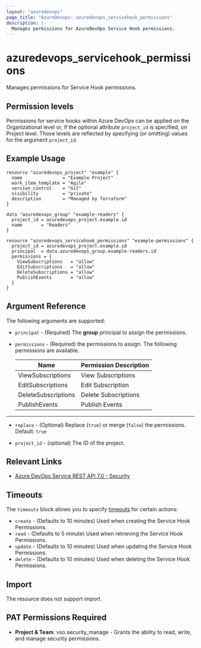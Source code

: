 ```yaml
---
layout: "azuredevops"
page_title: "AzureDevops: azuredevops_servicehook_permissions"
description: |-
  Manages permissions for AzureDevOps Service Hook permissions.
---
```


# azuredevops_servicehook_permissions

Manages permissions for Service Hook permissions.

## Permission levels

Permissions for service hooks within Azure DevOps can be applied on the Organizational level or, if the optional attribute `project_id` is specified, on Project level.
Those levels are reflected by specifying (or omitting) values for the argument `project_id`.

## Example Usage

```hcl
resource "azuredevops_project" "example" {
  name               = "Example Project"
  work_item_template = "Agile"
  version_control    = "Git"
  visibility         = "private"
  description        = "Managed by Terraform"
}

data "azuredevops_group" "example-readers" {
  project_id = azuredevops_project.example.id
  name       = "Readers"
}

resource "azuredevops_servicehook_permissions" "example-permissions" {
  project_id = azuredevops_project.example.id
  principal  = data.azuredevops_group.example-readers.id
  permissions = {
    ViewSubscriptions   = "allow"
    EditSubscriptions   = "allow"
    DeleteSubscriptions = "allow"
    PublishEvents       = "allow"
  }
}
```

## Argument Reference

The following arguments are supported:

* `principal` - (Required) The **group** principal to assign the permissions.

* `permissions` - (Required) the permissions to assign. The following permissions are available.

  | Name                | Permission Description |
  |---------------------|------------------------|
  | ViewSubscriptions   | View Subscriptions     |
  | EditSubscriptions   | Edit Subscription      | 
  | DeleteSubscriptions | Delete Subscriptions   | 
  | PublishEvents       | Publish Events         | 

---

* `replace` - (Optional) Replace (`true`) or merge (`false`) the permissions. Default: `true`

* `project_id` - (optional) The ID of the project.

## Relevant Links

* [Azure DevOps Service REST API 7.0 - Security](https://docs.microsoft.com/en-us/rest/api/azure/devops/security/?view=azure-devops-rest-7.0)

## Timeouts

The `timeouts` block allows you to specify [timeouts](https://developer.hashicorp.com/terraform/language/resources/syntax#operation-timeouts) for certain actions:

* `create` - (Defaults to 10 minutes) Used when creating the Service Hook Permissions.
* `read` - (Defaults to 5 minute) Used when retrieving the Service Hook Permissions.
* `update` - (Defaults to 10 minutes) Used when updating the Service Hook Permissions.
* `delete` - (Defaults to 10 minutes) Used when deleting the Service Hook Permissions.

## Import

The resource does not support import.

## PAT Permissions Required

- **Project & Team**: vso.security_manage - Grants the ability to read, write, and manage security permissions.
